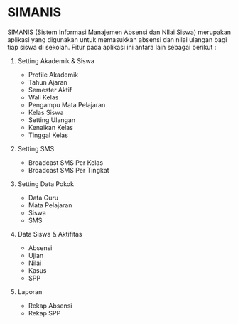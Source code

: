 # SIMANIS
SIMANIS (Sistem Informasi Manajemen Absensi dan NIlai Siswa) merupakan aplikasi yang digunakan untuk memasukkan absensi dan nilai ulangan bagi tiap siswa di sekolah.
Fitur pada aplikasi ini antara lain sebagai berikut :

1. Setting Akademik & Siswa
	- Profile Akademik
	- Tahun Ajaran
	- Semester Aktif
	- Wali Kelas
	- Pengampu Mata Pelajaran
	- Kelas Siswa
	- Setting Ulangan
	- Kenaikan Kelas
	- Tinggal Kelas
	
2. Setting SMS
	- Broadcast SMS Per Kelas
	- Broadcast SMS Per Tingkat
	
3. Setting Data Pokok
	- Data Guru
	- Mata Pelajaran
	- Siswa
	- SMS
	
4. Data Siswa & Aktifitas
	- Absensi
	- Ujian
	- Nilai
	- Kasus
	- SPP
	
5. Laporan
	- Rekap Absensi
	- Rekap SPP
	
